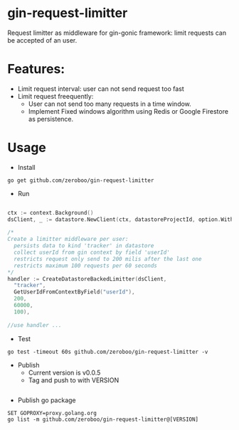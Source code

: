 # gin-request-limitter
Request limitter as middleware for gin-gonic framework: limit requests can be accepted of an user.


# Features:
  - Limit request interval: user can not send request too fast
  - Limit request freequently:
    - User can not send too many requests in a time window. 
    - Implement Fixed windows algorithm using Redis or Google Firestore as  persistence.
# Usage
* Install
```console
go get github.com/zeroboo/gin-request-limitter
```
* Run

```go

ctx := context.Background()
dsClient, _ := datastore.NewClient(ctx, datastoreProjectId, option.WithCredentialsFile(serviceAccount))
  
/*
Create a limitter middleware per user:
  persists data to kind 'tracker' in datastore
  collect userId from gin context by field 'userId'
  restricts request only send to 200 milis after the last one
  restricts maximum 100 requests per 60 seconds
*/
handler := CreateDatastoreBackedLimitter(dsClient,
  "tracker",
  GetUserIdFromContextByField("userId"), 
  200, 
  60000, 
  100),
  
//use handler ...
```

* Test
```console
go test -timeout 60s github.com/zeroboo/gin-request-limitter -v
```
* Publish  
  - Current version is v0.0.5
  - Tag and push to with VERSION 
```console
```
  - Publish go package 
```console
SET GOPROXY=proxy.golang.org 
go list -m github.com/zeroboo/gin-request-limitter@[VERSION]
```
